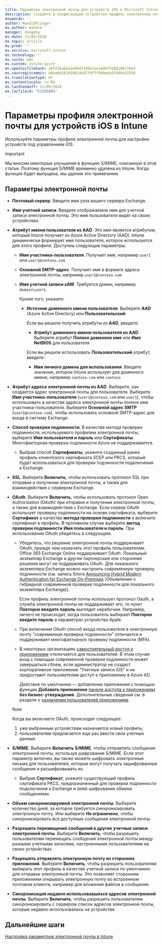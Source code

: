 ```yaml
---
title: Параметры электронной почты для устройств iOS в Microsoft Intune в Azure | Документы Майкрософт
description: Создайте в конфигурации устройства профиль электронной почты, который использует серверы Exchange и получает атрибуты из Azure Active Directory. Вы также можете включить протокол SSL, выполнять проверку подлинности пользователей по сертификату или имени пользователя и паролю и синхронизировать электронную почту на устройствах iOS с помощью Microsoft Intune.
keywords: ''
author: MandiOhlinger
ms.author: mandia
manager: dougeby
ms.date: 11/05/2018
ms.topic: article
ms.prod: ''
ms.service: microsoft-intune
ms.technology: ''
ms.suite: ems
ms.custom: intune-azure
ms.openlocfilehash: a6fd10ab6a1e9dd7249e2ae1d4bf558d190276ed
ms.sourcegitcommit: b0ee8626191961dc07f9f7f9d8e6a5fb09c63350
ms.translationtype: HT
ms.contentlocale: ru-RU
ms.lasthandoff: 11/09/2018
ms.locfileid: "51505884"
---
```

# <a name="email-profile-settings-for-ios-devices---intune"></a>Параметры профиля электронной почты для устройств iOS в Intune

Используйте параметры профиля электронной почты для настройки устройств под управлением iOS.

> [!IMPORTANT]
> Мы вносим некоторые улучшения в функцию S/MIME, описанную в этой статье. Поэтому функция S/MIME временно удалена из Intune. Когда функция будет выпущена, мы удалим это примечание.

## <a name="email-settings"></a>Параметры электронной почты

- **Почтовый сервер**. Введите имя узла вашего сервера Exchange.
- **Имя учетной записи**. Введите отображаемое имя для учетной записи электронной почты. Это имя пользователи видят на своих устройствах.
- **Атрибут имени пользователя из AAD**. Это имя является атрибутом, который Intune получает из Azure Active Directory (AAD). Intune динамически формирует имя пользователя, которое используется для этого профиля. Доступны следующие параметры:
  - **Имя участника-пользователя**. Получает имя, например `user1` или `user1@contoso.com`
  - **Основной SMTP-адрес**. Получает имя в формате адреса электронной почты, например `user1@contoso.com`
  - **Имя учетной записи sAM**. Требуется домен, например `domain\user1`.

    Кроме того, укажите:  
    - **Источник доменного имени пользователя**. Выберите **AAD** (Azure Active Directory) или **Пользовательский**.

      Если вы решили получить атрибуты из **AAD**, введите:
      - **Атрибут доменного имени пользователя из AAD**. Выберите атрибут **Полное доменное имя** или **Имя NetBIOS** для пользователя

      Если вы решили использовать **Пользовательский** атрибут, введите:
      - **Имя личного домена для использования**. Введите значение, которое Intune использует для доменного имени, например `contoso.com` или `contoso`

- **Атрибут адреса электронной почты из AAD**. Выберите, как создается адрес электронной почты для пользователя. Выберите **Имя участника-пользователя** (`user1@contoso.com` или `user1`), чтобы использовать в качестве адреса электронной почты полное имя участника-пользователя. Выберите **Основной адрес SMTP** (`user1@contoso.com`), чтобы использовать основной SMTP-адрес для входа в систему Exchange.
- **Способ проверки подлинности**. В качестве метода проверки подлинности, используемого профилем электронной почты, выберите **Имя пользователя и пароль** или **Сертификаты**. Многофакторная проверка подлинности Azure не поддерживается.
  - Выбрав способ **Сертификаты**, укажите созданный ранее профиль клиентского сертификата SCEP или PKCS, который будет использоваться для проверки подлинности подключения к Exchange.
- **SSL**. Выберите **Включить**, чтобы использовать протокол SSL при отправке и получении электронной почты, а также для взаимодействия с сервером Exchange.
- **OAuth**. Выберите **Включить**, чтобы использовать протокол Open Authorization (OAuth) при отправке и получении электронной почты, а также для взаимодействия с Exchange. Если сервер OAuth использует проверку подлинности на основе сертификата, выберите **Сертификат** в качестве **метода проверки подлинности** и включите сертификат в профиль. В противном случае выберите **метод проверки подлинности** **Имя пользователя и пароль**. При использовании OAuth убедитесь в следующем.

  - Убедитесь, что решение электронной почты поддерживает OAuth, прежде чем назначать этот профиль пользователям. Office 365 Exchange Online поддерживает OAuth. Локальный экземпляр Exchange и другие партнерские или сторонние решения могут не поддерживать OAuth. Для локального экземпляра Exchange можно настроить современную проверку подлинности (см. запись блога [Announcing Hybrid Modern Authentication for Exchange On-Premises](https://blogs.technet.microsoft.com/exchange/2017/12/06/announcing-hybrid-modern-authentication-for-exchange-on-premises/) (Объявление о гибридной современной проверке подлинности для локального экземпляра Exchange)).

    Если профиль электронной почты использует протокол Oauth, а служба электронной почты не поддерживает его, то пункт **Повторно введите пароль** выглядит нерабочим. Например, ничего не происходит, когда пользователь выбирает **Повторно введите пароль** в параметрах устройства Apple.

  - При включении OAuth способ входа пользователя в электронную почту "современная проверка подлинности" отличается и поддерживает многофакторную проверку подлинности (MFA). 

  - В некоторых организациях [самостоятельный доступ к приложениям](https://docs.microsoft.com/azure/active-directory/manage-apps/manage-self-service-access) отключается для пользователей. В этом случае вход с помощью современной проверки подлинности может завершаться сбоем, если администратор не создаст корпоративное приложение "Учетные записи iOS" и не предоставит пользователям доступ к приложению в Azure AD.

    Действие по умолчанию — добавление приложения с помощью функции **Добавить приложение** [панели доступа к приложениям](https://docs.microsoft.com/azure/active-directory/user-help/active-directory-saas-access-panel-introduction) **без бизнес-утверждения**. Дополнительные сведения см. в разделе о [назначении пользователей приложениям](https://docs.microsoft.com/azure/active-directory/manage-apps/ways-users-get-assigned-to-applications).

  > [!NOTE]
  > Когда вы включаете OAuth, происходит следующее:  
  > 1. уже выбранным устройствам назначается новый профиль;
  > 2. пользователям предлагается еще раз ввести свои учетные данные.

- **S/MIME**. Выберите **Включить S/MIME**, чтобы отправлять сообщения электронной почты, используя шифрование S/MIME. Если этот параметр включен, вы также можете шифровать электронные письма для пользователей, которые могут получать зашифрованные сообщения и расшифровывать их.
  - Выбрав **Сертификат**, укажите существующий профиль сертификата PKCS, предназначенный для проверки подлинности подключения к Exchange и (или) шифрования обмена сообщениями.
- **Объем синхронизируемой электронной почты**. Выберите количество дней, за которое требуется синхронизировать электронную почту. Или выберите **Не ограничено**, чтобы синхронизировать все доступные сообщения электронной почты.
- **Разрешить перемещение сообщений в другие учетные записи электронной почты**. Выберите **Включить**, чтобы разрешить пользователям перемещать сообщения электронной почты между разными учетными записями, настроенными пользователями на своих устройствах.
- **Разрешить отправлять электронную почту из сторонних приложений**. Выберите **Включить**, чтобы разрешить пользователям выбирать этот профиль в качестве учетной записи по умолчанию для отправки электронной почты. Это позволяет сторонним приложениям открывать электронную почту во встроенном почтовом клиенте, например для вложения файлов в сообщения.
- **Синхронизация недавно использовавшихся адресов электронной почты**. Выберите **Включить**, чтобы разрешить пользователям синхронизировать с сервером список адресов электронной почты, которые недавно использовались на устройстве.

## <a name="next-steps"></a>Дальнейшие шаги
[Настройка параметров электронной почты в Intune](email-settings-configure.md)
